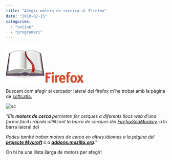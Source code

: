```yaml
---
title: "Afegir motors de recerca al Firefox"
date: "2010-02-15"
categories: 
  - "online"
  - "programari"
---
```


![](images/120px-Accessories-dictionary.svg.png "dic") ![](images/120px-Firefox_Label.png "fx")

Buscant com afegir al cercador lateral del firefox m'he trobat amb la pàgina de [softcatlà.](http://www.softcatala.org/wiki/Motors_de_cerca)

![](images/SC_logo.png "sc")

_"Els **motors de cerca** permeten fer cerques a diferents llocs web d'una forma fàcil i ràpida utilitzant la barra de cerques del [Firefox](http://www.softcatala.org/wiki/Firefox "Firefox")[SeaMonkey](http://www.softcatala.org/wiki/SeaMonkey "SeaMonkey")._ o la barra lateral del

_Podeu també trobar motors de cerca en altres idiomes a la pàgina del **[projecte Mycroft](http://mycroft.mozdev.org/ "http://mycroft.mozdev.org/")** o a **[addons.mozilla.org](https://addons.mozilla.org/ca/firefox/browse/type:4 "https://addons.mozilla.org/ca/firefox/browse/type:4")**."_

On hi ha una llista llarga de motors per afegir!
